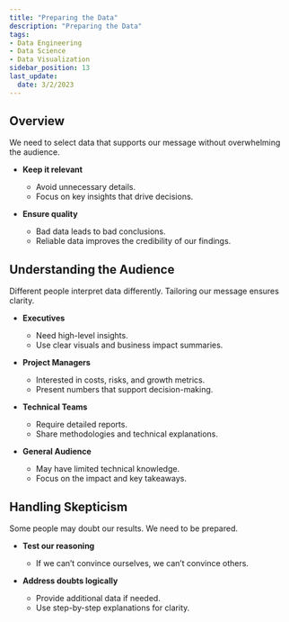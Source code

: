 ```yaml
---
title: "Preparing the Data"
description: "Preparing the Data"
tags: 
- Data Engineering
- Data Science
- Data Visualization
sidebar_position: 13
last_update:
  date: 3/2/2023
---
```


## Overview

We need to select data that supports our message without overwhelming the audience.  

- **Keep it relevant**  
  - Avoid unnecessary details.  
  - Focus on key insights that drive decisions.  

- **Ensure quality**  
  - Bad data leads to bad conclusions.  
  - Reliable data improves the credibility of our findings.  

## Understanding the Audience  

Different people interpret data differently. Tailoring our message ensures clarity.  

- **Executives**  
  - Need high-level insights.  
  - Use clear visuals and business impact summaries.  

- **Project Managers**  
  - Interested in costs, risks, and growth metrics.  
  - Present numbers that support decision-making.  

- **Technical Teams**  
  - Require detailed reports.  
  - Share methodologies and technical explanations.  

- **General Audience**  
  - May have limited technical knowledge.  
  - Focus on the impact and key takeaways.  

## Handling Skepticism  

Some people may doubt our results. We need to be prepared.  

- **Test our reasoning**  
  - If we can’t convince ourselves, we can’t convince others.  

- **Address doubts logically**  
  - Provide additional data if needed.  
  - Use step-by-step explanations for clarity.  
